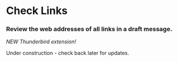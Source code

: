 # Check Links
### Review the web addresses of all links in a draft message.

_NEW Thunderbird extension!_

Under construction - check back later for updates.
